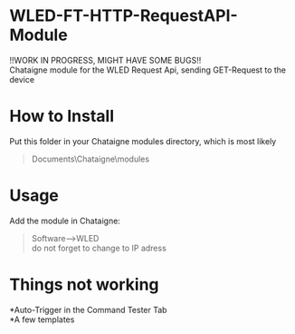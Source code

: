 # WLED-FT-HTTP-RequestAPI-Module
!!WORK IN PROGRESS, MIGHT HAVE SOME BUGS!! \
Chataigne module for the WLED Request Api, sending GET-Request to the device 


# How to Install
Put this folder in your Chataigne modules directory, which is most likely 
>Documents\Chataigne\modules


# Usage
Add the module in Chataigne:
>Software-->WLED \
>do not forget to change to IP adress 


# Things not working
*Auto-Trigger in the Command Tester Tab \
*A few templates
